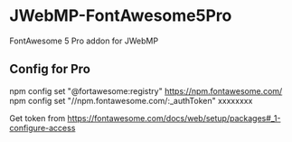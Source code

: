 # JWebMP-FontAwesome5Pro
FontAwesome 5 Pro addon for JWebMP

Config for Pro
-----
npm config set "@fortawesome:registry" https://npm.fontawesome.com/
npm config set "//npm.fontawesome.com/:_authToken" xxxxxxxx

Get token from
https://fontawesome.com/docs/web/setup/packages#_1-configure-access

